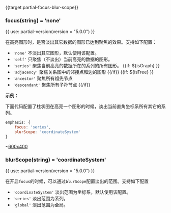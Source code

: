 {{target:partial-focus-blur-scope}}

### focus(string) = 'none'

{{ use: partial-version(version = "5.0.0") }}

在高亮图形时，是否淡出其它数据的图形已达到聚焦的效果。支持如下配置：

+ `'none'` 不淡出其它图形，默认使用该配置。
+ `'self'` 只聚焦（不淡出）当前高亮的数据的图形。
+ `'series'` 聚焦当前高亮的数据所在的系列的所有图形。
{{if: ${isGraph} }}
+ `'adjacency'` 聚焦关系图中的邻接点和边的图形
{{/if}}
{{if: ${isTree} }}
+ `'ancestor'` 聚焦所有祖先节点
+ `'descendant'` 聚焦所有子孙节点
{{/if}}

**示例：**

下面代码配置了柱状图在高亮一个图形的时候，淡出当前直角坐标系所有其它的系列。

```js
emphasis: {
    focus: 'series',
    blurScope: 'coordinateSystem'
}
```

~[600x400](${galleryViewPath}bar-y-category-stack&reset=1&edit=1)

### blurScope(string) = 'coordinateSystem'

{{ use: partial-version(version = "5.0.0") }}

在开启`focus`的时候，可以通过`blurScope`配置淡出的范围。支持如下配置

+ `'coordinateSystem'` 淡出范围为坐标系，默认使用该配置。
+ `'series'` 淡出范围为系列。
+ `'global'` 淡出范围为全局。

